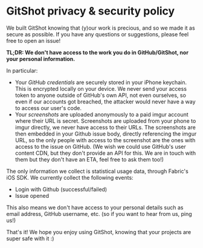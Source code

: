 # GitShot privacy & security policy

We built GitShot knowing that (y)our work is precious, and so we made it as secure as possible. If you have any questions or suggestions, please feel free to open an issue!

**TL;DR: We don't have access to the work you do in GitHub/GitShot, nor your personal information.**

In particular:
- Your *GitHub credentials* are securely stored in your iPhone keychain. This is encrypted locally on your device. We never send your access token to anyone outside of GitHub's own API, not even ourselves, so even if our accounts got breached, the attacker would never have a way to access our user's code.
- Your *screenshots* are uploaded anonymously to a paid imgur account where their URL is secret. Screenshots are uploaded from your phone to imgur directly, we never have access to their URLs. The screenshots are then embedded in your Github issue body, directly referencing the imgur URL, so the only people with access to the screenshot are the ones with access to the issue on GitHub. (We wish we could use GitHub's user content CDN, but they don't provide an API for this. We are in touch with them but they don't have an ETA, feel free to ask them too!) 

The only information we collect is statistical usage data, through Fabric's iOS SDK. We currently collect the following events:
- Login with Github (successful/failed)
- Issue opened

This also means we don't have access to your personal details such as email address, GitHub username, etc. (so if you want to hear from us, ping us!)

That's it! We hope you enjoy using GitShot, knowing that your projects are super safe with it :)
